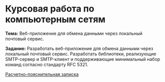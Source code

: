# Курсовая работа по компьютерным сетям

**Тема:** Веб-приложение для обмена данными через локальный почтовый сервис.

**Задание:** Разработать веб-приложение для обмена данными через локальный почтовый сервис. Разработать библиотеки, реализующие SMTP-сервер и SMTP-клиент и поддерживающие минимальный набор команд согласно стандарту RFC 5321.

[Расчетно-пояснительная записка](docs/build/paper.pdf)
